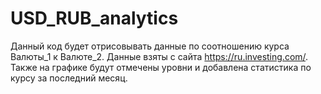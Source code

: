 # USD_RUB_analytics
Данный код будет отрисовывать данные по соотношению курса Валюты_1 к Валюте_2. Данные взяты с сайта https://ru.investing.com/. Также на графике будут отмечены уровни и добавлена статистика по курсу за последний месяц.
